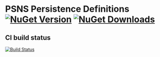 # PSNS Persistence Definitions [![NuGet Version](http://img.shields.io/nuget/v/Psns.Common.Mvc.ViewBuilding.svg?style=flat)](https://www.nuget.org/packages/Psns.Common.Mvc.ViewBuilding/) [![NuGet Downloads](http://img.shields.io/nuget/dt/Psns.Common.Mvc.ViewBuilding.svg?style=flat)](https://www.nuget.org/packages/Psns.Common.Mvc.ViewBuilding/)


## CI build status
[![Build Status](https://www.myget.org/BuildSource/Badge/)](https://www.myget.org/)